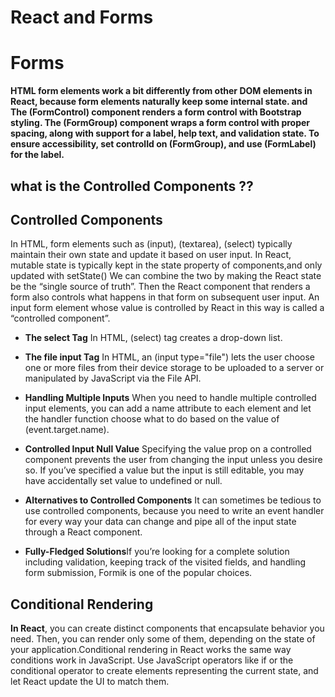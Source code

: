 # React and Forms

# Forms
**HTML form elements work a bit differently from other DOM elements in React, because form elements naturally keep some internal state. and The (FormControl) component renders a form control with Bootstrap styling. The (FormGroup) component wraps a form control with proper spacing, along with support for a label, help text, and validation state. To ensure accessibility, set controlId on (FormGroup), and use (FormLabel) for the label.**



## what is the Controlled Components ??
## Controlled Components


In HTML, form elements such as (input), (textarea),  (select) typically maintain their own state and update it based on user input. In React, mutable state is typically kept in the state property of components,and only updated with setState()
We can combine the two by making the React state be the “single source of truth”. Then the React component that renders a form also controls what happens in that form on subsequent user input. An input form element whose value is controlled by React in this way is called a “controlled component”.

- **The select Tag** In HTML, (select)  tag creates a drop-down list.
- **The file input Tag** In HTML, an (input type="file") lets the user choose one or more files from their device storage to be uploaded to a server or manipulated by JavaScript via the File API.

- **Handling Multiple Inputs** When you need to handle multiple controlled input elements, you can add a name attribute to each element and let the handler function choose what to do based on the value of (event.target.name).

- **Controlled Input Null Value** Specifying the value prop on a controlled component prevents the user from changing the input unless you desire so. If you’ve specified a value but the input is still editable, you may have accidentally set value to undefined or null.

- **Alternatives to Controlled Components** It can sometimes be tedious to use controlled components, because you need to write an event handler for every way your data can change and pipe all of the input state through a React component.


- **Fully-Fledged Solutions**If you’re looking for a complete solution including validation, keeping track of the visited fields, and handling form submission, Formik is one of the popular choices.





## Conditional Rendering
**In React**, you can create distinct components that encapsulate behavior you need. Then, you can render only some of them, depending on the state of your application.Conditional rendering in React works the same way conditions work in JavaScript. Use JavaScript operators like if or the conditional operator to create elements representing the current state, and let React update the UI to match them.

